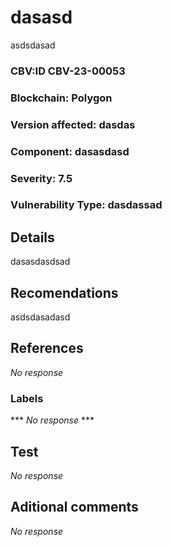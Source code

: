 # dasasd
  
  asdsdasad
  
### CBV:ID CBV-23-00053
### Blockchain: Polygon
### Version affected: dasdas
### Component: dasasdasd
### Severity: 7.5
### Vulnerability Type: dasdassad

## Details

  dasasdasdsad

## Recomendations

  asdsdasadasd

## References

  _No response_

### Labels
*** _No response_ ***

## Test

_No response_

## Aditional comments

  _No response_
